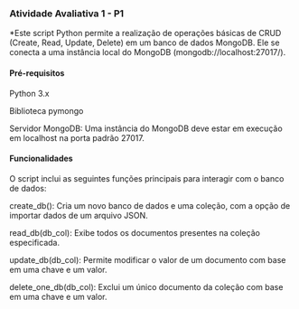 ### Atividade Avaliativa 1 - P1

*Este script Python permite a realização de operações básicas de CRUD (Create, Read, Update, Delete) em um banco de dados MongoDB. Ele se conecta a uma instância local do MongoDB (mongodb://localhost:27017/).


#### Pré-requisitos

Python 3.x

Biblioteca pymongo

Servidor MongoDB: Uma instância do MongoDB deve estar em execução em localhost na porta padrão 27017.


#### Funcionalidades

O script inclui as seguintes funções principais para interagir com o banco de dados:

create_db(): Cria um novo banco de dados e uma coleção, com a opção de importar dados de um arquivo JSON.

read_db(db_col): Exibe todos os documentos presentes na coleção especificada.

update_db(db_col): Permite modificar o valor de um documento com base em uma chave e um valor.

delete_one_db(db_col): Exclui um único documento da coleção com base em uma chave e um valor.

